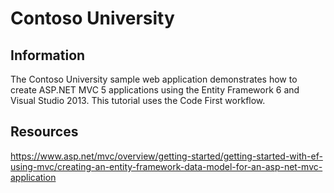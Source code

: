 <h1>Contoso University</h1>

<h2>Information</h2>

The Contoso University sample web application demonstrates how to create ASP.NET MVC 5 applications using the Entity Framework 6 and Visual Studio 2013. This tutorial uses the Code First workflow. 

<h2>Resources</h2>

https://www.asp.net/mvc/overview/getting-started/getting-started-with-ef-using-mvc/creating-an-entity-framework-data-model-for-an-asp-net-mvc-application